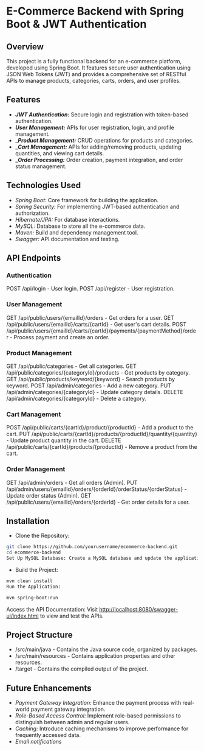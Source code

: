 # E-Commerce Backend with Spring Boot & JWT Authentication
## Overview
This project is a fully functional backend for an e-commerce platform, developed using Spring Boot. It features secure user authentication using JSON Web Tokens (JWT) and provides a comprehensive set of RESTful APIs to manage products, categories, carts, orders, and user profiles.

## Features
- ___JWT Authentication:___ Secure login and registration with token-based authentication.
- ___User Management:___ APIs for user registration, login, and profile management.
- ____Product Management:___ CRUD operations for products and categories.
- ____Cart Management:___ APIs for adding/removing products, updating quantities, and viewing cart details.
- ____Order Processing:___ Order creation, payment integration, and order status management.

## Technologies Used
- _Spring Boot:_ Core framework for building the application.
- _Spring Security:_ For implementing JWT-based authentication and authorization.
- _Hibernate/JPA:_ For database interactions.
- _MySQL:_ Database to store all the e-commerce data.
- _Maven:_ Build and dependency management tool.
- _Swagger:_ API documentation and testing.

## API Endpoints

### Authentication
POST /api/login - User login.
POST /api/register - User registration.
### User Management
GET /api/public/users/{emailId}/orders - Get orders for a user.
GET /api/public/users/{emailId}/carts/{cartId} - Get user's cart details.
POST /api/public/users/{emailId}/carts/{cartId}/payments/{paymentMethod}/order - Process payment and create an order.
### Product Management
GET /api/public/categories - Get all categories.
GET /api/public/categories/{categoryId}/products - Get products by category.
GET /api/public/products/keyword/{keyword} - Search products by keyword.
POST /api/admin/categories - Add a new category.
PUT /api/admin/categories/{categoryId} - Update category details.
DELETE /api/admin/categories/{categoryId} - Delete a category.
### Cart Management
POST /api/public/carts/{cartId}/product/{productId} - Add a product to the cart.
PUT /api/public/carts/{cartId}/products/{productId}/quantity/{quantity} - Update product quantity in the cart.
DELETE /api/public/carts/{cartId}/products/{productId} - Remove a product from the cart.
### Order Management
GET /api/admin/orders - Get all orders (Admin).
PUT /api/admin/users/{emailId}/orders/{orderId}/orderStatus/{orderStatus} - Update order status (Admin).
GET /api/public/users/{emailId}/orders/{orderId} - Get order details for a user.

## Installation
- Clone the Repository:
```sh
git clone https://github.com/yourusername/ecommerce-backend.git
cd ecommerce-backend
Set Up MySQL Database: Create a MySQL database and update the application.properties file with your database credentials.
```

- Build the Project:

```sh
mvn clean install
Run the Application:
```
```sh
mvn spring-boot:run
```

Access the API Documentation: Visit [http://localhost:8080/swagger-ui/index.html](http://localhost:8080/swagger-ui/index.html) to view and test the APIs.

## Project Structure
- /src/main/java - Contains the Java source code, organized by packages.
- /src/main/resources - Contains application properties and other resources.
- /target - Contains the compiled output of the project.
  
## Future Enhancements
- _Payment Gateway Integration:_ Enhance the payment process with real-world payment gateway integration.
- _Role-Based Access Control:_ Implement role-based permissions to distinguish between admin and regular users.
- _Caching:_ Introduce caching mechanisms to improve performance for frequently accessed data.
- _Email notifications_
